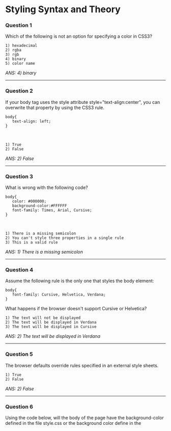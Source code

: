 # Styling Syntax and Theory

### Question 1
Which of the following is not an option for specifying a color in CSS3?

    1) hexadecimal
    2) rgba
    3) rgb
    4) binary
    5) color name
    
_ANS: 4) binary_<hr>

### Question 2
If your body tag uses the style attribute style="text-align:center", you can overwrite that property by using the CSS3 rule.

    body{
       text-align: left;
    }
<br>

    1) True
    2) False

_ANS: 2) False_<hr>

### Question 3
What is wrong with the following code?

    body{
       color: #000000;
       background-color:#FFFFFF
       font-family: Times, Arial, Cursive;
    }
<br>

    1) There is a missing semicolon
    2) You can't style three properties in a single rule
    3) This is a valid rule
    
_ANS: 1) There is a missing semicolon_<hr>

### Question 4
Assume the following rule is the only one that styles the body element:

    body{
       font-family: Cursive, Helvetica, Verdana;
    }
What happens if the browser doesn't support Cursive or Helvetica?


    1) The text will not be displayed
    2) The text will be displayed in Verdana
    3) The text will be displayed in Cursive
    
_ANS: 2) The text will be displayed in Verdana_<hr>

### Question 5
The browser defaults override rules specified in an external style sheets.

    1) True
    2) False
    
_ANS: 2) False_<hr>

### Question 6
Using the code below, will the body of the page have the background-color defined in the file style.css or the background color define in the <style> tag?
    
    <head>
        <meta charset = "UTF-8">
        <title>Test code</title>
        <link rel "stylesheet" href = "style.css">
        <style>
            body{
                background-color: #44CCDD;
            }
        </style>
    </head>
<br>
    

    1) <style>
    2) style.css

_ANS: 1) <style>_<hr>

### Question 7
Internal styling (rules specified in the <head> section) override rules specified with the style attribute in a tag.

    1) True
    2) False
    
_ANS: 2) False_<hr>
    
### Question 8
The default display value for paragraphs is:

    1) block
    2) inline-block
    3) inline
    4) none
    
_ANS: 1) block_<hr>
    
### Question 9
The default display value for <span> is:

    1) inline
    2) none
    3) inline-block
    4) block

_ANS: 1) inline_<hr>
    
### Question 10
A block element takes up the full width of it's parent, even if the content is smaller than the parent.  So two block elements at the same will not be side-by-side.
    
    1) True
    2) False
    
_ANS: 1) True_<hr>

### Question 11
Inline elements take up the full width of the browser, even if the content is smaller than the browser size.

    1) True
    2) False

_ANS: 2) False_<hr>
    
### Question 12
Which CSS3 property is used to center text?  (Provide on the property, not the value!)
    
    text-align
<hr>

### Question 13
Which of the following is the best way to convey that your text has special meaning?

    1) Using colors to signify the important text
    2) Using semantic tags in addition to color and/or font.
    3) Using a combination of font size and color to signify the important text
    4) Using a larger font size to signify the important text  

_ANS: 2) Using semantic tags in addition to color and/or font._<hr>
    
